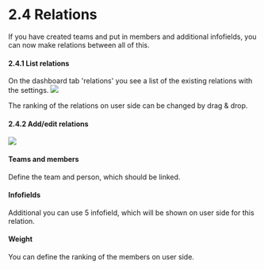 # 2.4 Relations

If you have created teams and put in members and additional infofields, you can now make relations between all of this.

#### 2.4.1 List relations
On the dashboard tab 'relations' you see a list of the existing relations with the settings.
![](../assets/2admin_relations_list.png)

The ranking of the relations on user side can be changed by drag & drop.

#### 2.4.2 Add/edit relations
![](../assets/2admin_relations_add.png)

#### Teams and members
Define the team and person, which should be linked.

#### Infofields
Additional you can use 5 infofield, which will be shown on user side for this relation.

#### Weight
You can define the ranking of the members on user side.